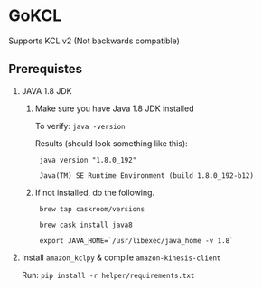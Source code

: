 # GoKCL
Supports KCL v2 (Not backwards compatible)

## Prerequistes
1) JAVA 1.8 JDK

    1) Make sure you have Java 1.8 JDK installed

        To verify: ```java -version```

        Results (should look something like this):

            java version "1.8.0_192"
            
            Java(TM) SE Runtime Environment (build 1.8.0_192-b12)
            
    1) If not installed, do the following.
        
            brew tap caskroom/versions
            
            brew cask install java8
            
            export JAVA_HOME=`/usr/libexec/java_home -v 1.8`
            
1) Install `amazon_kclpy` & compile `amazon-kinesis-client`
 
    Run: `pip install -r helper/requirements.txt`